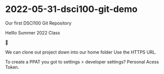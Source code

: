 # 2022-05-31-dsci100-git-demo
Our first DSCI100 Git Repository


Helllo Summer 2022 Class 

🌵


We can clone out project down into our home folder 
Use the HTTPS URL.


To create a PPAT you got to settings > developer settings? Personal Acess Token.
